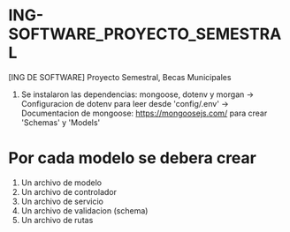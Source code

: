 # ING-SOFTWARE_PROYECTO_SEMESTRAL
[ING DE SOFTWARE] Proyecto Semestral, Becas Municipales


1. Se instalaron las dependencias: mongoose, dotenv y morgan
    -> Configuracion de dotenv para leer desde 'config/.env'
    -> Documentacion de mongoose: https://mongoosejs.com/ para crear 'Schemas' y 'Models'
    


# Por cada modelo se debera crear
1. Un archivo de modelo
2. Un archivo de controlador
3. Un archivo de servicio
4. Un archivo de validacion (schema)
5. Un archivo de rutas